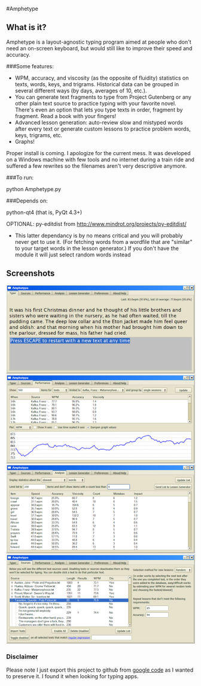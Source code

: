 #Amphetype

## What is it?
Amphetype is a layout-agnostic typing program aimed at people who don't need an on-screen keyboard, but would still like to improve their speed and accuracy.

###Some features:

* WPM, accuracy, and viscosity (as the opposite of fluidity) statistics on texts, words, keys, and trigrams. Historical data can be grouped in several different ways (by days, averages of 10, etc.).
* You can generate text fragments to type from Project Gutenberg or any other plain text source to practice typing with your favorite novel. There's even an option that lets you type texts in order, fragment by fragment. Read a book with your fingers!
* Advanced lesson generation: auto-review slow and mistyped words after every text or generate custom lessons to practice problem words, keys, trigrams, etc.
* Graphs!

Proper install is coming. I apologize for the current mess. It was developed on a Windows machine with few tools and no internet during a train ride and suffered a few rewrites so the filenames aren't very descriptive anymore.


###To run:

python Amphetype.py


###Depends on:

python-qt4  (that is, PyQt 4.3+)

OPTIONAL: py-editdist from http://www.mindrot.org/projects/py-editdist/
 - This latter dependancy is by no means critical and you will
 probably never get to use it. (For fetching words from a wordfile
 that are "similar" to your target words in the lesson generator.)
 If you don't have the module it will just select random words
 instead

## Screenshots

<img src="https://github.com/alexjj/amphetype/blob/master/ss6.png?raw=true">
<img src="https://github.com/alexjj/amphetype/blob/master/ss7.png?raw=true">
<img src="https://github.com/alexjj/amphetype/blob/master/ss8.png?raw=true">
<img src="https://github.com/alexjj/amphetype/blob/master/screenshot2.png?raw=true">

### Disclaimer

Please note I just export this project to github from [google code](https://code.google.com/archive/p/amphetype/) as I wanted to preserve it.
I found it when looking for typing apps.
